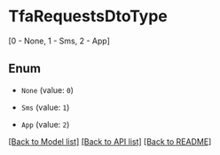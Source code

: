 # TfaRequestsDtoType

[0 - None, 1 - Sms, 2 - App]

## Enum

* `None` (value: `0`)

* `Sms` (value: `1`)

* `App` (value: `2`)

[[Back to Model list]](../README.md#documentation-for-models) [[Back to API list]](../README.md#documentation-for-api-endpoints) [[Back to README]](../README.md)


